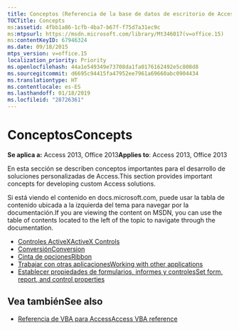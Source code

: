 ```yaml
---
title: Conceptos (Referencia de la base de datos de escritorio de Access)
TOCTitle: Concepts
ms:assetid: 4fbb1a86-1cfb-4ba7-b67f-f75d7a31ec9c
ms:mtpsurl: https://msdn.microsoft.com/library/Mt346017(v=office.15)
ms:contentKeyID: 67946324
ms.date: 09/18/2015
mtps_version: v=office.15
localization_priority: Priority
ms.openlocfilehash: 44a1e549349e73708da1fa0176162492e5c808d8
ms.sourcegitcommit: d6695c94415fa47952ee7961a69660abc0904434
ms.translationtype: HT
ms.contentlocale: es-ES
ms.lasthandoff: 01/18/2019
ms.locfileid: "28726361"
---
```

# <a name="concepts"></a><span data-ttu-id="fa022-102">Conceptos</span><span class="sxs-lookup"><span data-stu-id="fa022-102">Concepts</span></span>

<span data-ttu-id="fa022-103">**Se aplica a:** Access 2013, Office 2013</span><span class="sxs-lookup"><span data-stu-id="fa022-103">**Applies to**: Access 2013, Office 2013</span></span>

<span data-ttu-id="fa022-104">En esta sección se describen conceptos importantes para el desarrollo de soluciones personalizadas de Access.</span><span class="sxs-lookup"><span data-stu-id="fa022-104">This section provides important concepts for developing custom Access solutions.</span></span>

<span data-ttu-id="fa022-105">Si está viendo el contenido en docs.microsoft.com, puede usar la tabla de contenido ubicada a la izquierda del tema para navegar por la documentación.</span><span class="sxs-lookup"><span data-stu-id="fa022-105">If you are viewing the content on MSDN, you can use the table of contents located to the left of the topic to navigate through the documentation.</span></span>

- [<span data-ttu-id="fa022-106">Controles ActiveX</span><span class="sxs-lookup"><span data-stu-id="fa022-106">ActiveX Controls</span></span>](activex-controls-access.md)
- [<span data-ttu-id="fa022-107">Conversión</span><span class="sxs-lookup"><span data-stu-id="fa022-107">Conversion</span></span>](conversion.md)
- [<span data-ttu-id="fa022-108">Cinta de opciones</span><span class="sxs-lookup"><span data-stu-id="fa022-108">Ribbon</span></span>](ribbon.md)
- [<span data-ttu-id="fa022-109">Trabajar con otras aplicaciones</span><span class="sxs-lookup"><span data-stu-id="fa022-109">Working with other applications</span></span>](working-with-other-applications-access.md)
- [<span data-ttu-id="fa022-110">Establecer propiedades de formularios, informes y controles</span><span class="sxs-lookup"><span data-stu-id="fa022-110">Set form, report, and control properties</span></span>](set-form-report-and-control-properties.md)

## <a name="see-also"></a><span data-ttu-id="fa022-111">Vea también</span><span class="sxs-lookup"><span data-stu-id="fa022-111">See also</span></span>

- [<span data-ttu-id="fa022-112">Referencia de VBA para Access</span><span class="sxs-lookup"><span data-stu-id="fa022-112">Access VBA reference</span></span>](https://docs.microsoft.com/office/vba/api/overview/access)


